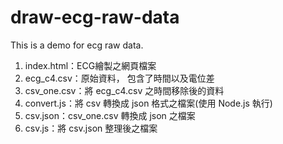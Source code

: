 # draw-ecg-raw-data
This is a demo for ecg raw data.

1. index.html：ECG繪製之網頁檔案
2. ecg_c4.csv：原始資料， 包含了時間以及電位差
3. csv_one.csv：將 ecg_c4.csv 之時間移除後的資料
4. convert.js：將 csv 轉換成 json 格式之檔案(使用 Node.js 執行)
5. csv.json：csv_one.csv 轉換成 json 之檔案
6. csv.js：將 csv.json 整理後之檔案